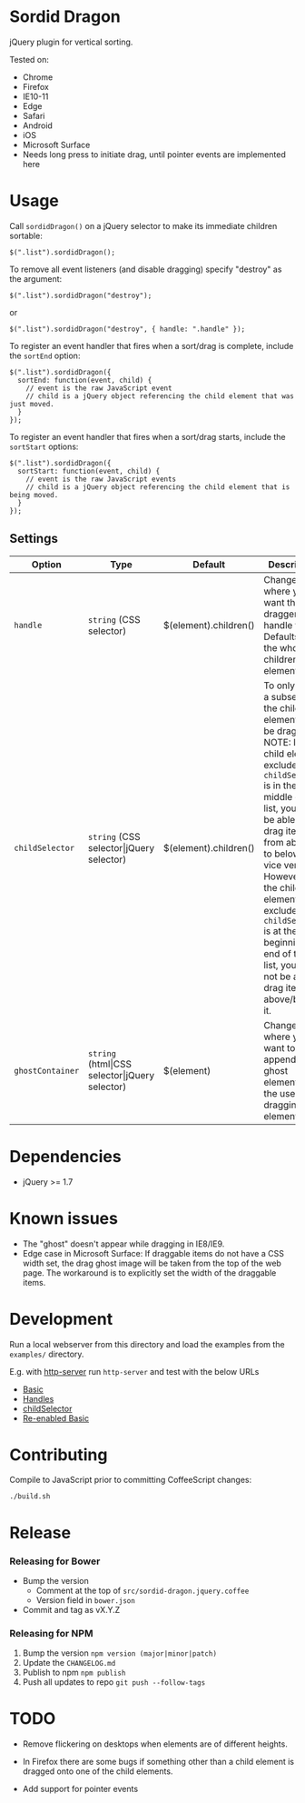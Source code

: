 Sordid Dragon
=============

jQuery plugin for vertical sorting.

Tested on:
* Chrome
* Firefox
* IE10-11
* Edge
* Safari
* Android
* iOS
* Microsoft Surface
 * Needs long press to initiate drag, until pointer events are implemented here

Usage
=====

Call `sordidDragon()` on a jQuery selector to make its immediate children sortable:

    $(".list").sordidDragon();

To remove all event listeners (and disable dragging) specify "destroy" as the argument:

    $(".list").sordidDragon("destroy");

or

    $(".list").sordidDragon("destroy", { handle: ".handle" });

To register an event handler that fires when a sort/drag is complete, include the `sortEnd` option:

    $(".list").sordidDragon({
      sortEnd: function(event, child) {
        // event is the raw JavaScript event
        // child is a jQuery object referencing the child element that was just moved.
      }
    });

To register an event handler that fires when a sort/drag starts, include the `sortStart` options:

    $(".list").sordidDragon({
      sortStart: function(event, child) {
        // event is the raw JavaScript events
        // child is a jQuery object referencing the child element that is being moved.
      }
    });

## Settings

Option | Type | Default | Description
------ | ---- | ------- | -----------
`handle` | `string` (CSS selector) | $(element).children() | Change where you want the dragger handle to be. Defaults to the whole children element.
`childSelector` | `string` (CSS selector\|jQuery selector) | $(element).children() | To only allow a subset of the child elements to be dragged. <br />NOTE: If a child element excluded by `childSelector` is in the middle of the list, you will be able to drag items from above it to below it or vice versa. However, if the child element excluded by `childSelector` is at the beginning or end of the list, you will not be able to drag items above/below it.
`ghostContainer` | `string` (html\|CSS selector\|jQuery selector) | $(element) | Change where you want to append the ghost element when the user is dragging the element.

Dependencies
============

* jQuery >= 1.7


Known issues
============

* The "ghost" doesn't appear while dragging in IE8/IE9.
* Edge case in Microsoft Surface: If draggable items do not have a CSS width set, the drag ghost image will be taken from the top of the web page. The workaround is to explicitly set the width of the draggable items.


Development
===========

Run a local webserver from this directory and load the examples from the `examples/` directory.

E.g. with [http-server](https://www.npmjs.com/package/http-server) run `http-server` and test with the below URLs

- [Basic](http://localhost:8080/examples/basic.html)
- [Handles](http://localhost:8080/examples/handles.html)
- [childSelector](http://localhost:8080/examples/complex.html)
- [Re-enabled Basic](http://localhost:8080/examples/re_enable_basic.html)


Contributing
============

Compile to JavaScript prior to committing CoffeeScript changes:

    ./build.sh

Release
=======

### Releasing for Bower

- Bump the version
  - Comment at the top of `src/sordid-dragon.jquery.coffee`
  - Version field in `bower.json`
- Commit and tag as vX.Y.Z

### Releasing for NPM

1. Bump the version `npm version (major|minor|patch)`
2. Update the `CHANGELOG.md`
3. Publish to npm `npm publish`
4. Push all updates to repo `git push --follow-tags`

TODO
====

- Remove flickering on desktops when elements are of different heights.

- In Firefox there are some bugs if something other than a child element is
dragged onto one of the child elements.

- Add support for pointer events
